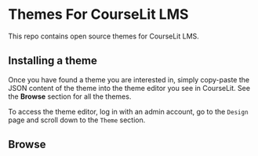 # Themes For CourseLit LMS
This repo contains open source themes for CourseLit LMS.

## Installing a theme
Once you have found a theme you are interested in, simply copy-paste the JSON content of the theme into the theme editor you see in CourseLit. See the __Browse__ section for all the themes.

To access the theme editor, log in with an admin account, go to the `Design` page and scroll down to the `Theme` section.

## Browse
